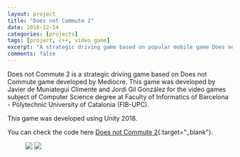 ```yaml
---
layout: project
title: "Does not Commute 2"
date: 2018-12-14
categories: [projects]
tags: [project, c++, video game]
excerpt: "A strategic driving game based on popular mobile game Does not Commute."
comments: false
---
```


Does not Commute 2 is a strategic driving game based on Does not Commute game developed by Mediocre. This game was developed by Javier de Muniategui Climente and Jordi Gil González for the video games subject of Computer Science degree at Faculty of Informatics of Barcelona - Polytechnic University of Catalonia (FIB-UPC).

This game was developed using Unity 2018.

You can check the code here [Does not Commute 2](https://github.com/Jordi-Gil/Does-not-commute-2){:target="_blank"}.

<figure>
	<img src="{{site.url}}/assets/img/doesnotcommute2/demo1.gif">
  <img src="{{site.url}}/assets/img/doesnotcommute2/demo2.gif">
</figure>
